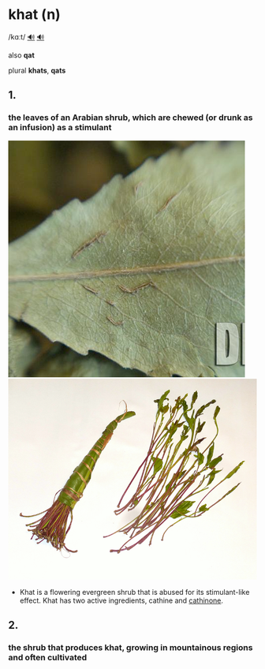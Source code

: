 # khat (n)

/kɑːt/ [🔊](https://www.oxfordlearnersdictionaries.com/media/english/uk_pron/k/kha/khat_/khat__gb_2.mp3) [🔊](https://www.oxfordlearnersdictionaries.com/media/english/us_pron/k/kha/khat_/khat__us_1.mp3)

also **qat**

plural **khats**, **qats**

## 1.

### the leaves of an Arabian shrub, which are chewed (or drunk as an infusion) as a stimulant

![img.png](khat-01.png) ![img.png](khat-02.png)

- Khat is a flowering evergreen shrub that is abused for its stimulant-like effect. Khat has two active ingredients, cathine and [cathinone](../c/cathinone-n.md#a-stimulus-substance-c9h11no-found-in-khat).

## 2.

### the shrub that produces khat, growing in mountainous regions and often cultivated 